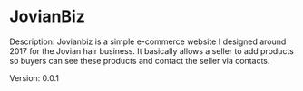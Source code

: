 # JovianBiz

Description:
Jovianbiz is a simple e-commerce website I designed around 2017 for the Jovian hair business. It basically allows a seller to add products so buyers can see these products and contact the seller via contacts.

Version:
0.0.1